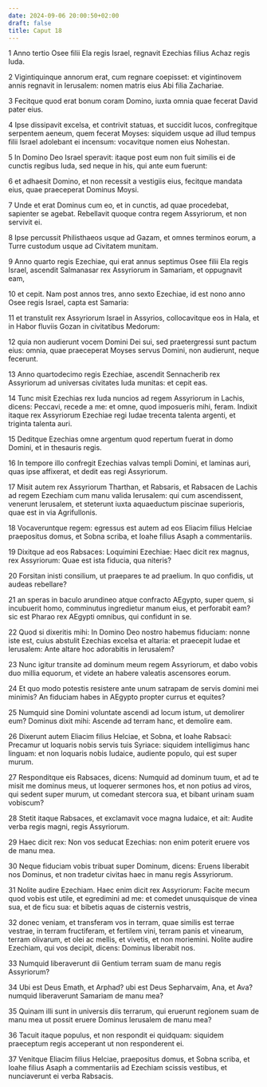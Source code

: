 ```yaml
---
date: 2024-09-06 20:00:50+02:00
draft: false
title: Caput 18
---
```





1 Anno tertio Osee filii Ela regis Israel, regnavit Ezechias filius Achaz regis Iuda.

2 Vigintiquinque annorum erat, cum regnare coepisset: et vigintinovem annis regnavit in Ierusalem: nomen matris eius Abi filia Zachariae.

3 Fecitque quod erat bonum coram Domino, iuxta omnia quae fecerat David pater eius.

4 Ipse dissipavit excelsa, et contrivit statuas, et succidit lucos, confregitque serpentem aeneum, quem fecerat Moyses: siquidem usque ad illud tempus filii Israel adolebant ei incensum: vocavitque nomen eius Nohestan.

5 In Domino Deo Israel speravit: itaque post eum non fuit similis ei de cunctis regibus Iuda, sed neque in his, qui ante eum fuerunt:

6 et adhaesit Domino, et non recessit a vestigiis eius, fecitque mandata eius, quae praeceperat Dominus Moysi.

7 Unde et erat Dominus cum eo, et in cunctis, ad quae procedebat, sapienter se agebat. Rebellavit quoque contra regem Assyriorum, et non servivit ei.

8 Ipse percussit Philisthaeos usque ad Gazam, et omnes terminos eorum, a Turre custodum usque ad Civitatem munitam.

9 Anno quarto regis Ezechiae, qui erat annus septimus Osee filii Ela regis Israel, ascendit Salmanasar rex Assyriorum in Samariam, et oppugnavit eam,

10 et cepit. Nam post annos tres, anno sexto Ezechiae, id est nono anno Osee regis Israel, capta est Samaria:

11 et transtulit rex Assyriorum Israel in Assyrios, collocavitque eos in Hala, et in Habor fluviis Gozan in civitatibus Medorum:

12 quia non audierunt vocem Domini Dei sui, sed praetergressi sunt pactum eius: omnia, quae praeceperat Moyses servus Domini, non audierunt, neque fecerunt.

13 Anno quartodecimo regis Ezechiae, ascendit Sennacherib rex Assyriorum ad universas civitates Iuda munitas: et cepit eas.

14 Tunc misit Ezechias rex Iuda nuncios ad regem Assyriorum in Lachis, dicens: Peccavi, recede a me: et omne, quod imposueris mihi, feram. Indixit itaque rex Assyriorum Ezechiae regi Iudae trecenta talenta argenti, et triginta talenta auri.

15 Deditque Ezechias omne argentum quod repertum fuerat in domo Domini, et in thesauris regis.

16 In tempore illo confregit Ezechias valvas templi Domini, et laminas auri, quas ipse affixerat, et dedit eas regi Assyriorum.

17 Misit autem rex Assyriorum Tharthan, et Rabsaris, et Rabsacen de Lachis ad regem Ezechiam cum manu valida Ierusalem: qui cum ascendissent, venerunt Ierusalem, et steterunt iuxta aquaeductum piscinae superioris, quae est in via Agrifullonis.

18 Vocaveruntque regem: egressus est autem ad eos Eliacim filius Helciae praepositus domus, et Sobna scriba, et Ioahe filius Asaph a commentariis.

19 Dixitque ad eos Rabsaces: Loquimini Ezechiae: Haec dicit rex magnus, rex Assyriorum: Quae est ista fiducia, qua niteris?

20 Forsitan inisti consilium, ut praepares te ad praelium. In quo confidis, ut audeas rebellare?

21 an speras in baculo arundineo atque confracto AEgypto, super quem, si incubuerit homo, comminutus ingredietur manum eius, et perforabit eam? sic est Pharao rex AEgypti omnibus, qui confidunt in se.

22 Quod si dixeritis mihi: In Domino Deo nostro habemus fiduciam: nonne iste est, cuius abstulit Ezechias excelsa et altaria: et praecepit Iudae et Ierusalem: Ante altare hoc adorabitis in Ierusalem?

23 Nunc igitur transite ad dominum meum regem Assyriorum, et dabo vobis duo millia equorum, et videte an habere valeatis ascensores eorum.

24 Et quo modo potestis resistere ante unum satrapam de servis domini mei minimis? An fiduciam habes in AEgypto propter currus et equites?

25 Numquid sine Domini voluntate ascendi ad locum istum, ut demolirer eum? Dominus dixit mihi: Ascende ad terram hanc, et demolire eam.

26 Dixerunt autem Eliacim filius Helciae, et Sobna, et Ioahe Rabsaci: Precamur ut loquaris nobis servis tuis Syriace: siquidem intelligimus hanc linguam: et non loquaris nobis Iudaice, audiente populo, qui est super murum.

27 Responditque eis Rabsaces, dicens: Numquid ad dominum tuum, et ad te misit me dominus meus, ut loquerer sermones hos, et non potius ad viros, qui sedent super murum, ut comedant stercora sua, et bibant urinam suam vobiscum?

28 Stetit itaque Rabsaces, et exclamavit voce magna Iudaice, et ait: Audite verba regis magni, regis Assyriorum.

29 Haec dicit rex: Non vos seducat Ezechias: non enim poterit eruere vos de manu mea.

30 Neque fiduciam vobis tribuat super Dominum, dicens: Eruens liberabit nos Dominus, et non tradetur civitas haec in manu regis Assyriorum.

31 Nolite audire Ezechiam. Haec enim dicit rex Assyriorum: Facite mecum quod vobis est utile, et egredimini ad me: et comedet unusquisque de vinea sua, et de ficu sua: et bibetis aquas de cisternis vestris,

32 donec veniam, et transferam vos in terram, quae similis est terrae vestrae, in terram fructiferam, et fertilem vini, terram panis et vinearum, terram olivarum, et olei ac mellis, et vivetis, et non moriemini. Nolite audire Ezechiam, qui vos decipit, dicens: Dominus liberabit nos.

33 Numquid liberaverunt dii Gentium terram suam de manu regis Assyriorum?

34 Ubi est Deus Emath, et Arphad? ubi est Deus Sepharvaim, Ana, et Ava? numquid liberaverunt Samariam de manu mea?

35 Quinam illi sunt in universis diis terrarum, qui eruerunt regionem suam de manu mea ut possit eruere Dominus Ierusalem de manu mea?

36 Tacuit itaque populus, et non respondit ei quidquam: siquidem praeceptum regis acceperant ut non responderent ei.

37 Venitque Eliacim filius Helciae, praepositus domus, et Sobna scriba, et Ioahe filius Asaph a commentariis ad Ezechiam scissis vestibus, et nunciaverunt ei verba Rabsacis.

